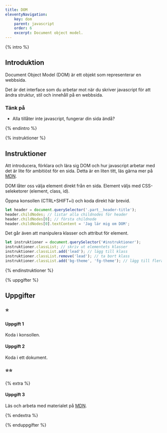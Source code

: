 ```yaml
---
title: DOM
eleventyNavigation:
    key: dom
    parent: javascript
    order: 6
    excerpt: Document object model.
---
```


{% intro %}

## Introduktion

Document Object Model (DOM) är ett objekt som representerar en webbsida.

Det är det interface som du arbetar mot när du skriver javascript för att ändra struktur, stil och innehåll på en webbsida.

### Tänk på

-   Alla tillåter inte javascript, fungerar din sida ändå?

{% endintro %}

{% instruktioner %}

## Instruktioner

Att introducera, förklara och lära sig DOM och hur javascript arbetar med det är lite för ambitiöst för en sida.
Detta är en liten titt, läs gärna mer på [MDN](https://developer.mozilla.org/en-US/docs/Web/API/Document_Object_Model/Introduction).

DOM låter oss välja element direkt från en sida. Element väljs med CSS-seleketorer (element, class, id).

Öppna konsollen (CTRL+SHIFT+i) och koda direkt här brevid.

```js
let header = document.querySelector('.part__header-title');
header.childNodes; // listar alla childnodes för header
header.childNodes[0]; // första childnode
header.childNodes[0].textContent = 'Jag lär mig om DOM';
```

Det går även att manipulera klasser och attribut för element.

```js
let instruktioner = document.querySelector('#instruktioner');
instruktioner.classList; // skriv ut elementets klasser
instruktioner.classList.add('lead'); // lägg till klass
instruktioner.classList.remove('lead'); // ta bort klass
instruktioner.classList.add('bg-theme', 'fg-theme'); // lägg till flera klasser
```

{% endinstruktioner %}

{% uppgifter %}

## Uppgifter

### ⭐

#### Uppgift 1

Koda i konsollen.

#### Uppgift 2

Koda i ett dokument.

### ⭐⭐

{% extra %}

#### Uppgift 3

Läs och arbeta med materialet på [MDN](https://developer.mozilla.org/en-US/docs/Web/API/Document_Object_Model/Introduction).

{% endextra %}

{% enduppgifter %}
